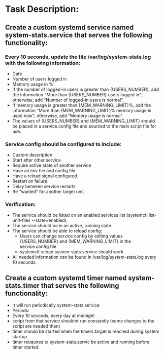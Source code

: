 # Task Description:
## Create a custom systemd service named system-stats.service that serves the following functionality:

### Every 10 seconds, update the file /var/log/system-stats.log with the following information:

- Date
- Number of users logged in
- Memory usage in %
- If the number of logged-in users is greater than {USERS_NUMBER}, add the information "More than {USERS_NUMBER} users logged in"; otherwise, add "Number of logged-in users is normal".
- If memory usage is greater than {MEM_WARNING_LIMIT}%, add the information "More than {MEM_WARNING_LIMIT}% memory usage is used now"; otherwise, add "Memory usage is normal".
- The values of {USERS_NUMBER} and {MEM_WARNING_LIMIT} should be placed in a service.config file and sourced to the main script file for use.

### Service config should be configured to include:

- Custom description
- Start after other service
- Require active state of another service
- Have an env file and config file
- Have a reload signal configured
- Restart on failure
- Delay between service restarts
- Be "wanted" for another target unit

### Verification:
- The service should be listed on an enabled services list (systemctl list-unit-files --state=enabled).
- The service should be in an active, running state.
- The service should be able to reload config:
    - Users can change service config by editing values {USERS_NUMBER} and {MEM_WARNING_LIMIT} in the service.config file.
    - systemctl reload system-stats.service should work.
- All needed information can be found in /var/log/system-stats.log every 10 seconds.

## Create a custom systemd timer named system-stats.timer that serves the following functionality:
- It will run periodically system-stats.service
- Periods:
- Every 10 seconds, every day at midnight
- script from that service shouldnt run constantly (some changes to the script are needed then)
- timer should be started when the timers.target is reached during system startup
- timer reuquires to system-stats.servic be active and running before timer started

